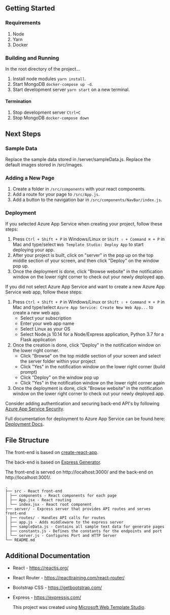 ﻿## Getting Started 

### Requirements
1. Node
2. Yarn
3. Docker

### Building and Running

In the root directory of the project...

1. Install node modules `yarn install`.
2. Start MongoDB `docker-compose up -d`.
3. Start development server `yarn start` on a new terminal.

#### Termination
1. Stop development server `Ctrl+C`
2. Stop MongoDB `docker-compose down`

## Next Steps


### Sample Data

Replace the sample data stored in /server/sampleData.js.
Replace the default images stored in /src/images.



### Adding a New Page

1. Create a folder in `/src/components` with your react components.
2. Add a route for your page to `/src/App.js`.
3. Add a button to the navigation bar in `/src/components/NavBar/index.js`.


### Deployment

If you selected Azure App Service when creating your project, follow these steps:

1. Press `Ctrl + Shift + P` in Windows/Linux or `Shift ⇧ + Command ⌘ + P` in Mac and type/select `Web Template Studio: Deploy App` to start deploying your app.
2. After your project is built, click on "server" in the pop up on the top middle section of your screen, and then click "Deploy" on the window pop up.
3. Once the deployment is done, click "Browse website" in the notification window on the lower right corner to check out your newly deployed app.

If you did not select Azure App Service and want to create a new Azure App Service web app, follow these steps:

1. Press `Ctrl + Shift + P` in Windows/Linux or `Shift ⇧ + Command ⌘ + P` in Mac and type/select `Azure App Service: Create New Web App...` to create a new web app.
   - Select your subscription
   - Enter your web app name
   - Select Linux as your OS
   - Select Node.js 10.14 for a Node/Express application, Python 3.7 for a Flask application
2. Once the creation is done, click "Deploy" in the notification window on the lower right corner.
   - Click "Browse" on the top middle section of your screen and select the server folder within your project
   - Click "Yes" in the notification window on the lower right corner (build prompt)
   - Click "Deploy" on the window pop up
   - Click "Yes" in the notification window on the lower right corner again
3. Once the deployment is done, click "Browse website" in the notification window on the lower right corner to check out your newly deployed app.

Consider adding authentication and securing back-end API's by following [Azure App Service Security](https://docs.microsoft.com/en-us/azure/app-service/overview-security).

Full documentation for deployment to Azure App Service can be found here: [Deployment Docs](https://github.com/Microsoft/WebTemplateStudio/blob/dev/docs/deployment.md).

## File Structure

The front-end is based on [create-react-app](https://github.com/facebook/create-react-app).

The back-end is based on [Express Generator](https://expressjs.com/en/starter/generator.html).

The front-end is served on http://localhost:3000/ and the back-end on http://localhost:3001/.

```
.
├── src - React front-end
│ ├── components - React components for each page
│ ├── App.jsx - React routing
│ └── index.jsx - React root component
├── server/ - Express server that provides API routes and serves front-end
│ ├── routes/ - Handles API calls for routes
│ ├── app.js - Adds middleware to the express server
│ ├── sampleData.js - Contains all sample text data for generate pages
│ ├── constants.js - Defines the constants for the endpoints and port
│ └── server.js - Configures Port and HTTP Server
└── README.md
```

## Additional Documentation


- React - https://reactjs.org/
- React Router - https://reacttraining.com/react-router/

- Bootstrap CSS - https://getbootstrap.com/
- Express - https://expressjs.com/


  This project was created using [Microsoft Web Template Studio](https://github.com/Microsoft/WebTemplateStudio).
